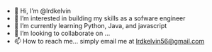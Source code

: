 - 👋 Hi, I’m @lrdkelvin
- 👀 I’m interested in building my skills as a sofware engineer
- 🌱 I’m currently learning Python, Java, and javascript
- 💞️ I’m looking to collaborate on ...
- 📫 How to reach me... simply email me at lrdkelvin56@gmail.com

<!---
lrdkelvin/lrdkelvin is a ✨ special ✨ repository because its `README.md` (this file) appears on your GitHub profile.
You can click the Preview link to take a look at your changes.
--->
